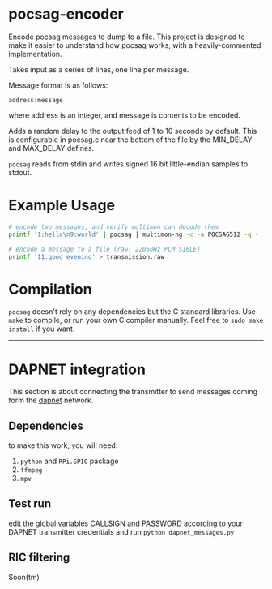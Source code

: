 # pocsag-encoder

Encode pocsag messages to dump to a file. This project is designed to make it
easier to understand how pocsag works, with a heavily-commented implementation.

Takes input as a series of lines, one line per message.

Message format is as follows:

```
address:message
```

where address is an integer, and message is contents to be encoded.

Adds a random delay to the output feed of 1 to 10 seconds by default. This
is configurable in pocsag.c near the bottom of the file by the MIN\_DELAY and
MAX\_DELAY defines.

`pocsag` reads from stdin and writes signed 16 bit little-endian samples to stdout.


# Example Usage

```bash
# encode two messages, and verify multimon can decode them
printf '1:hello\n9:world' | pocsag | multimon-ng -c -a POCSAG512 -q -

# encode a message to a file (raw, 22050Hz PCM S16LE)
printf '11:good evening' > transmission.raw
```

# Compilation

`pocsag` doesn't rely on any dependencies but the C standard libraries. Use
`make` to compile, or run your own C compiler manually. Feel free to
`sudo make install` if you want.

---
# DAPNET integration
This section is about connecting the transmitter to send messages coming form the [dapnet](http://hampager.de) network.

## Dependencies
to make this work, you will need:
1. `python` and `RPi.GPIO` package
2. `ffmpeg`
3. `mpv`
## Test run
edit the global variables CALLSIGN and PASSWORD according to your DAPNET transmitter credentials and run `python dapnet_messages.py`
## RIC filtering
Soon(tm)
